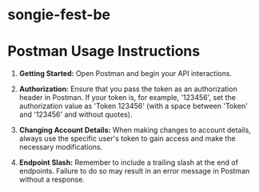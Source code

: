 # songie-fest-be


# Postman Usage Instructions

1. **Getting Started:** Open Postman and begin your API interactions.

2. **Authorization:** Ensure that you pass the token as an authorization header in Postman. If your token is, for example, '123456', set the authorization value as 'Token 123456' (with a space between 'Token' and '123456' and without quotes).

3. **Changing Account Details:** When making changes to account details, always use the specific user's token to gain access and make the necessary modifications.

4. **Endpoint Slash:** Remember to include a trailing slash at the end of endpoints. Failure to do so may result in an error message in Postman without a response.
